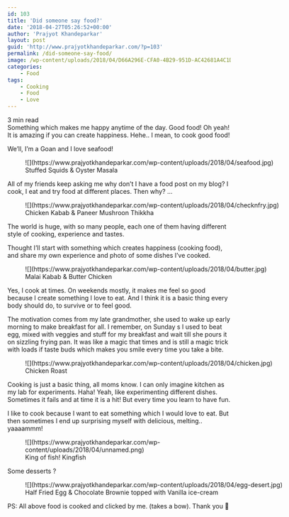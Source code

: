 ```yaml
---
id: 103
title: 'Did someone say food?'
date: '2018-04-27T05:26:52+00:00'
author: 'Prajyot Khandeparkar'
layout: post
guid: 'http://www.prajyotkhandeparkar.com/?p=103'
permalink: /did-someone-say-food/
image: /wp-content/uploads/2018/04/D66A296E-CFA0-4B29-951D-AC42681A4C1D.jpeg
categories:
    - Food
tags:
    - Cooking
    - Food
    - Love
---
```


<span class="rt-reading-time" style="display: block;"><span class="rt-label rt-prefix"></span> <span class="rt-time">3</span> <span class="rt-label rt-postfix">min read</span></span>Something which makes me happy anytime of the day. Good food! Oh yeah! It is amazing if you can create happiness. Hehe.. I mean, to cook good food!<span class="Apple-converted-space"> </span>

We’ll, I’m a Goan and I love seafood!<span class="Apple-converted-space"> </span>

<figure aria-describedby="caption-attachment-121" class="wp-caption aligncenter" id="attachment_121" style="width: 1082px">![](https://www.prajyotkhandeparkar.com/wp-content/uploads/2018/04/seafood.jpg)<figcaption class="wp-caption-text" id="caption-attachment-121">Stuffed Squids &amp; Oyster Masala</figcaption></figure>

All of my friends keep asking me why don’t I have a food post on my blog? I cook, I eat and try food at different places. Then why? …

<figure aria-describedby="caption-attachment-122" class="wp-caption aligncenter" id="attachment_122" style="width: 1082px">![](https://www.prajyotkhandeparkar.com/wp-content/uploads/2018/04/checknfry.jpg)<figcaption class="wp-caption-text" id="caption-attachment-122">Chicken Kabab &amp; Paneer Mushroon Thikkha</figcaption></figure>

The world is huge, with so many people, each one of them having different style of cooking, experience and tastes.

Thought I’ll start with something which creates happiness (cooking food), and share my own experience and photo of some dishes I’ve cooked.

<figure aria-describedby="caption-attachment-123" class="wp-caption aligncenter" id="attachment_123" style="width: 1082px">![](https://www.prajyotkhandeparkar.com/wp-content/uploads/2018/04/butter.jpg)<figcaption class="wp-caption-text" id="caption-attachment-123">Malai Kabab &amp; Butter Chicken</figcaption></figure>

Yes, I cook at times. On weekends mostly, it makes me feel so good because I create something I love to eat. And I think it is a basic thing every body should do, to survive or to feel good.

The motivation comes from my late grandmother, she used to wake up early morning to make breakfast for all. I remember, on Sunday s I used to beat egg, mixed with veggies and stuff for my breakfast and wait till she pours it on sizzling frying pan. It was like a magic that times and is still a magic trick with loads if taste buds which makes you smile every time you take a bite.

<figure aria-describedby="caption-attachment-124" class="wp-caption aligncenter" id="attachment_124" style="width: 640px">![](https://www.prajyotkhandeparkar.com/wp-content/uploads/2018/04/chicken.jpg)<figcaption class="wp-caption-text" id="caption-attachment-124">Chicken Roast</figcaption></figure>

Cooking is just a basic thing, all moms know. I can only imagine kitchen as my lab for experiments. Haha! Yeah, like experimenting different dishes. Sometimes it fails and at time it is a hit! But every time you learn to have fun.

I like to cook because I want to eat something which I would love to eat. But then sometimes I end up surprising myself with delicious, melting.. yaaaammm!

<figure aria-describedby="caption-attachment-125" class="wp-caption aligncenter" id="attachment_125" style="width: 400px">![](https://www.prajyotkhandeparkar.com/wp-content/uploads/2018/04/unnamed.png)<figcaption class="wp-caption-text" id="caption-attachment-125">King of fish! Kingfish</figcaption></figure>

Some desserts ?

<figure aria-describedby="caption-attachment-126" class="wp-caption aligncenter" id="attachment_126" style="width: 1082px">![](https://www.prajyotkhandeparkar.com/wp-content/uploads/2018/04/egg-desert.jpg)<figcaption class="wp-caption-text" id="caption-attachment-126">Half Fried Egg &amp; Chocolate Brownie topped with Vanilla ice-cream</figcaption></figure>

PS: All above food is cooked and clicked by me. (takes a bow). Thank you 🙂